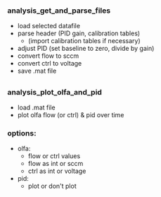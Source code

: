 

### analysis_get_and_parse_files

- load selected datafile
- parse header (PID gain, calibration tables)
	- (import calibration tables if necessary)
- adjust PID (set baseline to zero, divide by gain)
- convert flow to sccm
- convert ctrl to voltage
- save .mat file



##
### analysis_plot_olfa_and_pid

- load .mat file
- plot olfa flow (or ctrl) & pid over time


### options:
- olfa:
	- flow or ctrl values
	- flow as int or sccm
	- ctrl as int or voltage
- pid:
	- plot or don't plot
